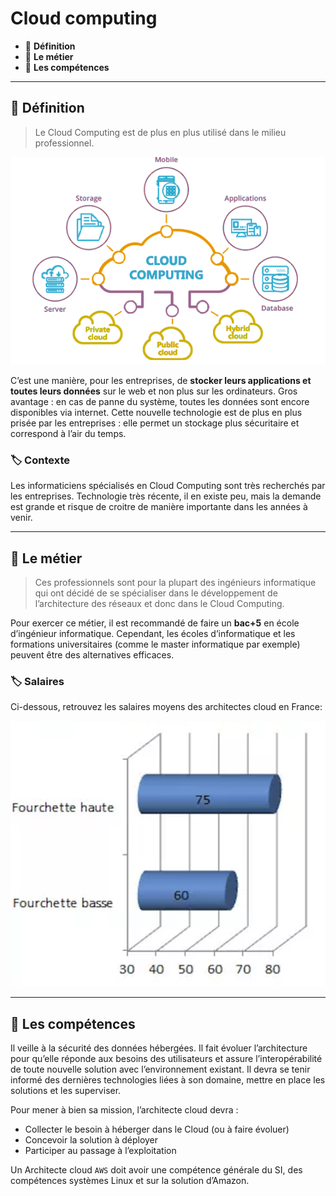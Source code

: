 # Cloud computing

*  🔖 **Définition**
*  🔖 **Le métier**
*  🔖 **Les compétences**

___

## 📑 Définition

> Le Cloud Computing est de plus en plus utilisé dans le milieu professionnel.

![image](https://raw.githubusercontent.com/seeren-training/Metiers-Informatique/master/wiki/resources/cloud-computing.png)

C’est une manière, pour les entreprises, de **stocker leurs applications et toutes leurs données** sur le web et non plus sur les ordinateurs. Gros avantage : en cas de panne du système, toutes les données sont encore disponibles via internet. Cette nouvelle technologie est de plus en plus prisée par les entreprises : elle permet un stockage plus sécuritaire et correspond à l’air du temps.

### 🏷️ **Contexte**

Les informaticiens spécialisés en Cloud Computing sont très recherchés par les entreprises. Technologie très récente, il en existe peu, mais la demande est grande et risque de croitre de manière importante dans les années à venir.

___

## 📑 Le métier

> Ces professionnels sont pour la plupart des ingénieurs informatique qui ont décidé de se spécialiser dans le développement de l’architecture des réseaux et donc dans le Cloud Computing. 

Pour exercer ce métier, il est recommandé de faire un **bac+5** en école d’ingénieur informatique. Cependant, les écoles d’informatique et les formations universitaires (comme le master informatique par exemple) peuvent être des alternatives efficaces.

### 🏷️ **Salaires**

Ci-dessous, retrouvez les salaires moyens des architectes cloud en France:

![image](https://raw.githubusercontent.com/seeren-training/Metiers-Informatique/master/wiki/resources/cloud-computing-salaire.png)

___

## 📑 Les compétences

Il veille à la sécurité des données hébergées. Il fait évoluer l’architecture pour qu’elle réponde aux besoins des utilisateurs et assure l’interopérabilité de toute nouvelle solution avec l’environnement existant. Il devra se tenir informé des dernières technologies liées à son domaine, mettre en place les solutions et les superviser. 

Pour mener à bien sa mission, l’architecte cloud devra :

* Collecter le besoin à héberger dans le Cloud (ou à faire évoluer)
* Concevoir la solution à déployer
* Participer au passage à l’exploitation

Un Architecte cloud `AWS` doit avoir une compétence générale du SI, des compétences systèmes Linux et sur la solution d’Amazon.